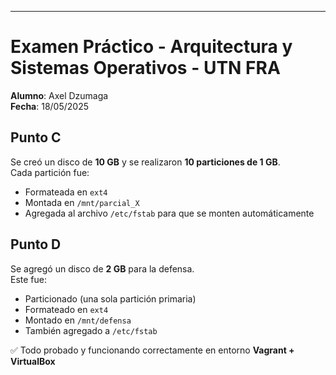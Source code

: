 ---

# Examen Práctico - Arquitectura y Sistemas Operativos - UTN FRA  
**Alumno**: Axel Dzumaga  
**Fecha**: 18/05/2025  

## Punto C  
Se creó un disco de **10 GB** y se realizaron **10 particiones de 1 GB**.  
Cada partición fue:  
- Formateada en `ext4`  
- Montada en `/mnt/parcial_X`  
- Agregada al archivo `/etc/fstab` para que se monten automáticamente  

## Punto D  
Se agregó un disco de **2 GB** para la defensa.  
Este fue:  
- Particionado (una sola partición primaria)  
- Formateado en `ext4`  
- Montado en `/mnt/defensa`  
- También agregado a `/etc/fstab`  

✅ Todo probado y funcionando correctamente en entorno **Vagrant + VirtualBox**
